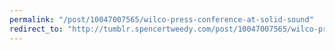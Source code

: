 ```yaml
---
permalink: "/post/10047007565/wilco-press-conference-at-solid-sound"
redirect_to: "http://tumblr.spencertweedy.com/post/10047007565/wilco-press-conference-at-solid-sound"
---
```

